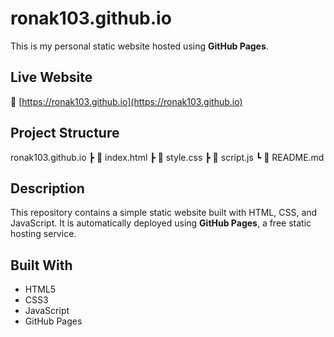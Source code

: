 # ronak103.github.io

This is my personal static website hosted using **GitHub Pages**.

##  Live Website

🔗 [https://ronak103.github.io](https://ronak103.github.io)

##  Project Structure

ronak103.github.io
┣ 📄 index.html
┣ 📄 style.css
┣ 📄 script.js
┗ 📄 README.md

##  Description

This repository contains a simple static website built with HTML, CSS, and JavaScript. It is automatically deployed using **GitHub Pages**, a free static hosting service.

##  Built With

- HTML5  
- CSS3  
- JavaScript  
- GitHub Pages
